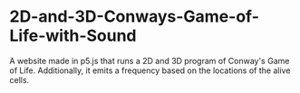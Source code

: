 # 2D-and-3D-Conways-Game-of-Life-with-Sound
A website made in p5.js that runs a 2D and 3D program of Conway's Game of Life. Additionally, it emits a frequency based on the locations of the alive cells.
